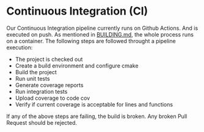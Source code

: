 # Continuous Integration (CI)

Our Continuous Integration pipeline currently runs on Github Actions. And is executed on push. As mentioned in [BUILDING.md](BUILDING.md), the whole process runs on a container. The following steps are followed throught a pipeline execution:

* The project is checked out
* Create a build environment and configure cmake
* Build the project
* Run unit tests
* Generate coverage reports
* Run integration tests
* Upload coverage to code cov
* Verify if current coverage is acceptable for lines and functions
  
If any of the above steps are failing, the build is broken. Any broken Pull Request should be rejected.
